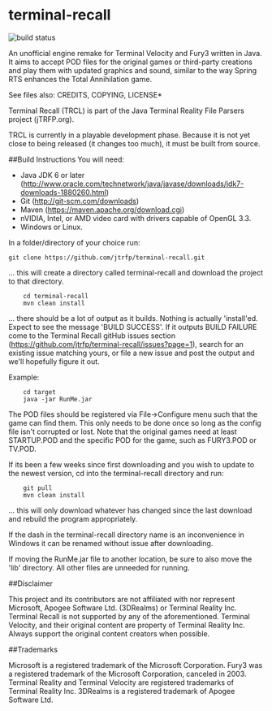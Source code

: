 terminal-recall
===============
![build status](https://travis-ci.org/jtrfp/terminal-recall.svg?branch=master)

An unofficial engine remake for Terminal Velocity and Fury3 written in Java. It aims to accept POD files for the original games or third-party creations and play them with updated graphics and sound, similar to the way Spring RTS enhances the Total Annihilation game.

See files also: CREDITS, COPYING, LICENSE*

Terminal Recall (TRCL) is part of the Java Terminal Reality File Parsers project (jTRFP.org).

TRCL is currently in a playable development phase. Because it is not yet close to being released (it changes too much), it must be built from source.

##Build Instructions
You will need:
* Java JDK 6 or later (http://www.oracle.com/technetwork/java/javase/downloads/jdk7-downloads-1880260.html)
* Git (http://git-scm.com/downloads)
* Maven (https://maven.apache.org/download.cgi)
* nVIDIA, Intel, or AMD video card with drivers capable of OpenGL 3.3.
* Windows or Linux.

In a folder/directory of your choice run:
```
git clone https://github.com/jtrfp/terminal-recall.git
```
... this will create a directory called terminal-recall and download the project to that directory.
```
    cd terminal-recall
    mvn clean install
```

... there should be a lot of output as it builds. Nothing is actually 'install'ed.
Expect to see the message 'BUILD SUCCESS'. If it outputs BUILD FAILURE come to the Terminal Recall gitHub issues section (https://github.com/jtrfp/terminal-recall/issues?page=1), search for an existing issue matching yours, or file a new issue and post the output and we'll hopefully figure it out.

Example:
```
    cd target
    java -jar RunMe.jar
```
The POD files should be registered via File->Configure menu such that the game can find them. This only needs to be done once so long as the config file isn't corrupted or lost. Note that the original games need at least STARTUP.POD and the specific POD for the game, such as FURY3.POD or TV.POD.

If its been a few weeks since first downloading and you wish to update to the newest version, cd into the  terminal-recall directory and run:

```
    git pull
    mvn clean install
```

... this will only download whatever has changed since the last download and rebuild the program appropriately.

If the dash in the terminal-recall directory name is an inconvenience in Windows it can be renamed without issue after downloading.

If moving the RunMe.jar file to another location, be sure to also move the 'lib' directory. All other files are unneeded for running.


##Disclaimer

This project and its contributors are not affiliated with nor represent Microsoft, Apogee Software Ltd. (3DRealms) or Terminal Reality Inc. Terminal Recall is not supported by any of the aforementioned. Terminal Velocity, and their original content are property of Terminal Reality Inc. Always support the original content creators when possible.

##Trademarks

Microsoft is a registered trademark of the Microsoft Corporation. Fury3 was a registered trademark of the Microsoft Corporation, canceled in 2003. Terminal Reality and Terminal Velocity are registered trademarks of Terminal Reality Inc. 3DRealms is a registered trademark of Apogee Software Ltd.

